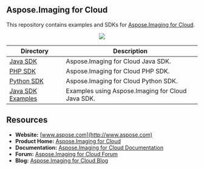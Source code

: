 ## Aspose.Imaging for Cloud
This repository contains examples and SDKs for [Aspose.Imaging for Cloud](http://www.aspose.com/cloud/imaging-api.aspx).

<p align="center">
  <a title="Download ZIP" href="https://github.com/asposeimaging/Aspose_Imaging_Cloud/archive/master.zip">
     <img src="http://i.imgur.com/hwNhrGZ.png" />
  </a>
</p>

Directory | Description
--------- | -----------
[Java SDK](SDKs/Aspose.Imaging_Cloud_SDK_for_Java)  |  Aspose.Imaging for Cloud Java SDK.
[PHP SDK](SDKs/Aspose.Imaging_Cloud_SDK_for_PHP)  |  Aspose.Imaging for Cloud PHP SDK.
[Python SDK](SDKs/Aspose.Imaging_Cloud_SDK_for_Python)  |  Aspose.Imaging for Cloud Python SDK.
[Java SDK Examples](Examples/Java/SDK)  |  Examples using Aspose.Imaging for Cloud Java SDK.

## Resources

+ **Website:** [www.aspose.com](http://www.aspose.com)
+ **Product Home:** [Aspose.Imaging for Cloud](http://www.aspose.com/cloud/imaging-api.aspx)
+ **Documentation:** [Aspose.Imaging for Cloud Documentation](http://www.aspose.com/documentation/.net-components/aspose.imaging-for-.net/index.html)
+ **Forum:** [Aspose.Imaging for Cloud Forum](http://www.aspose.com/community/forums/aspose.imaging-product-family/498/showforum.aspx)
+ **Blog:** [Aspose.Imaging for Cloud Blog](http://www.aspose.com/blogs/aspose-products/aspose.imaging-product-family.html)
